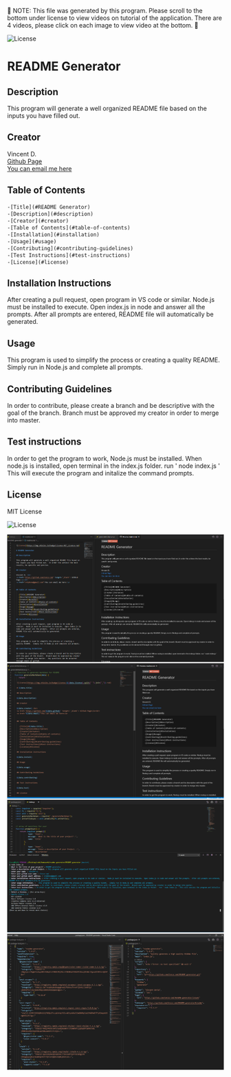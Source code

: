    
    
   📃 NOTE: This file was generated by this program.  Please scroll to the bottom under license to view videos on tutorial of the application.  There are 4 videos, please click      on each image to view video at the bottom. 📃

  ![License](https://img.shields.io/badge/License-MIT_License-red)
    
  # README Generator

  ## Description

  This program will generate a well organized README file based on the inputs you have filled out.

  ## Creator

  Vincent D. <br>
  <a href='https://github.com/Cenzo-cmd' target='_blank'> Github Page</a><br>
  <a href="vrdphone@gmail.com">You can email me here</a>

  
  ## Table of Contents

    -[Title](#README Generator)
    -[Description](#description)
    -[Creator](#creator)
    -[Table of Contents](#table-of-contents)
    -[Installation](#installation)
    -[Usage](#usage)
    -[Contributing](#contributing-guidelines)
    -[Test Instructions](#test-instructions)
    -[License](#license)

  ## Installation Instructions

  After creating a pull request, open program in VS code or similar.  Node.js must be installed to execute.  Open index.js in node and answer all the prompts.  After all prompts are entered, README file will automatically be generated.

  ## Usage

  This program is used to simplify the process or creating a quality README.  Simply run in Node.js and complete all prompts. 

  ## Contributing Guidelines

  In order to contribute, please create a branch and be descriptive with the goal of the branch.  Branch must be approved my creator in order to merge into master.

  ## Test instructions

  In order to get the program to work, Node.js must be installed.  When node.js is installed, open terminal in the index.js folder.  run ' node index.js ' This will execute the program and initalize the command prompts.

  ## License
   
  MIT License

  ![License](https://img.shields.io/badge/License-MIT_License-red)
  
 [![Video 1](./img/readme1.png)](https://drive.google.com/file/d/18YyDJTiaEQ-wq-IhQa1iB_mr9R_p4Sac/view)
 [![Video 2](./img/markdown.png)](https://drive.google.com/file/d/140UKsM6QTMN3IQ-uE6fU9E-Xd5Rrk_EA/view)
 [![Video 3](./img/use.png)](https://drive.google.com/file/d/1Xr_kNRPwPjbETmvEMjHPOIkSCK3zVACq/view)
 [![Video 4](./img/packagejson.png)](https://drive.google.com/file/d/1hmJSIb8UQn_-CgHom5Qxr8Zk0Q1jCtIc/view)

